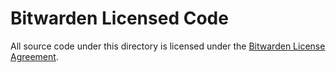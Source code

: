 # Bitwarden Licensed Code

All source code under this directory is licensed under the [Bitwarden License Agreement](https://github.com/bitwarden/web/blob/master/LICENSE_BITWARDEN.txt).
